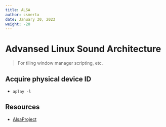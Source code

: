 ```yaml
---
title: ALSA
author: csmertx
date: January 30, 2023
weight: -20
---
```


# Advansed Linux Sound Architecture

> For tiling window manager scripting, etc.

## Acquire physical device ID

- ```aplay -l```

## Resources

- [AlsaProject](https://alsa-project.org/wiki/Main_Page)